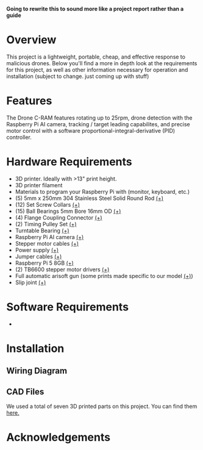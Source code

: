 **Going to rewrite this to sound more like a project report rather than a guide**

# Overview

This project is a lightweight, portable, cheap, and effective response to malicious drones. Below you'll find a more in depth look at the requirements for this project, as well as other information necessary for operation and installation (subject to change. just coming up with stuff)

# Features

The Drone C-RAM features rotating up to 25rpm, drone detection with the Raspberry Pi AI camera, tracking / target leading capabilites, and precise motor control with a software proportional-integral-derivative (PID) controller.

# Hardware Requirements

* 3D printer. Ideally with >13" print height.
* 3D printer filament
* Materials to program your Raspberry Pi with (monitor, keyboard, etc.)
* (5) 5mm x 250mm 304 Stainless Steel Solid Round Rod [(+)](https://www.amazon.com/dp/B082ZNJR7D?ref=ppx_yo2ov_dt_b_fed_asin_title&th=1)
* (12) Set Screw Collars [(+)](https://www.amazon.com/dp/B0F9P5CNSL?ref=ppx_yo2ov_dt_b_fed_asin_title&th=1)
* (15) Ball Bearings 5mm Bore 16mm OD [(+)](https://www.amazon.com/dp/B0CJFSBRTJ?ref=ppx_yo2ov_dt_b_fed_asin_title&th=1)
* (4) Flange Coupling Connector [(+)](https://www.amazon.com/dp/B0DN6P9B36?ref=ppx_yo2ov_dt_b_fed_asin_title&th=1)
* (2) Timing Pulley Set [(+)](https://www.amazon.com/dp/B09TKZS2QB?ref=ppx_yo2ov_dt_b_fed_asin_title&th=1)
* Turntable Bearing [(+)](https://www.amazon.com/dp/B08CSMYXFV?ref=ppx_yo2ov_dt_b_fed_asin_title&th=1)
* Raspberry Pi AI camera [(+)](https://www.adafruit.com/product/6009?srsltid=AfmBOoqx1-qlwzmA9ndyD2iXr5zASwpQUE9RnnWQQf-xEFGbjSt2rt4W)
* Stepper motor cables [(+)](https://www.amazon.com/dp/B07PZWXBFB?ref=cm_sw_r_cp_ud_dp_1X9T1BPMR68DE28PW7KQ&ref_=cm_sw_r_cp_ud_dp_1X9T1BPMR68DE28PW7KQ&social_share=cm_sw_r_cp_ud_dp_1X9T1BPMR68DE28PW7KQ&th=1)
* Power supply [(+)](https://www.amazon.com/dp/B0CGHSTDYM?ref_=cm_sw_r_cp_ud_ct_X4HZC6Q636RNBEGBQEZB_1&th=1)
* Jumper cables [(+)](https://www.amazon.com/dp/B0CGHSTDYM?ref_=cm_sw_r_cp_ud_ct_X4HZC6Q636RNBEGBQEZB_1&th=1)
* Raspberry Pi 5 8GB [(+)](https://www.amazon.com/dp/B0CK2FCG1K?ref=cm_sw_r_cp_ud_dp_GCMPT41GAGKDGNSQ515B&ref_=cm_sw_r_cp_ud_dp_GCMPT41GAGKDGNSQ515B&social_share=cm_sw_r_cp_ud_dp_GCMPT41GAGKDGNSQ515B)
* (2) TB6600 stepper motor drivers [(+)](https://www.amazon.com/dp/B0BZYX7Z4Z?ref=cm_sw_r_cp_ud_dp_VXDE926C0Y0TAD7345C3&ref_=cm_sw_r_cp_ud_dp_VXDE926C0Y0TAD7345C3&social_share=cm_sw_r_cp_ud_dp_VXDE926C0Y0TAD7345C3&th=1)
* Full automatic arisoft gun (some prints made specific to our model [(+)](https://www.amazon.com/dp/B07XJ9K5KT?ref=cm_sw_r_cp_ud_dp_9KHN7P3S4Y6VA8SVB0YQ&ref_=cm_sw_r_cp_ud_dp_9KHN7P3S4Y6VA8SVB0YQ&social_share=cm_sw_r_cp_ud_dp_9KHN7P3S4Y6VA8SVB0YQ&th=1))
* Slip joint [(+)](https://www.amazon.com/dp/B07XJ9K5KT?ref=cm_sw_r_cp_ud_dp_9KHN7P3S4Y6VA8SVB0YQ&ref_=cm_sw_r_cp_ud_dp_9KHN7P3S4Y6VA8SVB0YQ&social_share=cm_sw_r_cp_ud_dp_9KHN7P3S4Y6VA8SVB0YQ&th=1)

# Software Requirements

* 

# Installation

## Wiring Diagram


## CAD Files

We used a total of seven 3D printed parts on this project. You can find them [here.](CAD-files)


# Acknowledgements
